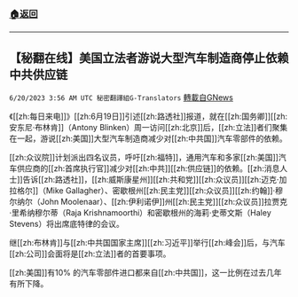 ###  [:house:返回](README.md)
---


## 【秘翻在线】美国立法者游说大型汽车制造商停止依赖中共供应链
`6/20/2023 3:56 AM UTC 秘密翻譯組G-Translators` [轉載自GNews](https://gnews.org/articles/1396439)

《[[zh:每日来电]]》[[zh:6月19日]]引述[[zh:路透社]]报道，就在[[zh:国务卿]][[zh:安东尼·布林肯]]（Antony Blinken）周一访问[[zh:北京]]后，[[zh:立法]]者们聚集在一起，游说[[zh:美国]]大型汽车制造商减少对[[zh:中共国]]汽车零部件的依赖。

[[zh:众议院]]计划派出四名议员，呼吁[[zh:福特]]，通用汽车和多家[[zh:美国]]汽车供应商的[[zh:首席执行官]]减少对[[zh:中共]][[zh:供应链]]的依赖。[[zh:消息人士]]告诉[[zh:路透社]]，[[zh:威斯康星州]][[zh:共和党]][[zh:众议员]][[zh:迈克·加拉格尔]]（Mike Gallagher）、密歇根州[[zh:民主党]][[zh:众议员]][[zh:约翰]]·穆尔纳尔（John Moolenaar）、[[zh:伊利诺伊]]州[[zh:民主党]][[zh:众议员]]拉贾克·里希纳穆尔蒂（Raja Krishnamoorthi）和密歇根州的海莉·史蒂文斯（Haley Stevens）将出席底特律的会议。

继[[zh:布林肯]]与[[zh:中共国国家主席]][[zh:习近平]]举行[[zh:峰会]]后，与汽车[[zh:公司]]会面将是[[zh:立法]]者的首要事项。

[[zh:美国]]有10% 的汽车零部件进口都来自[[zh:中共国]]，这一比例在过去几年有所下降。
